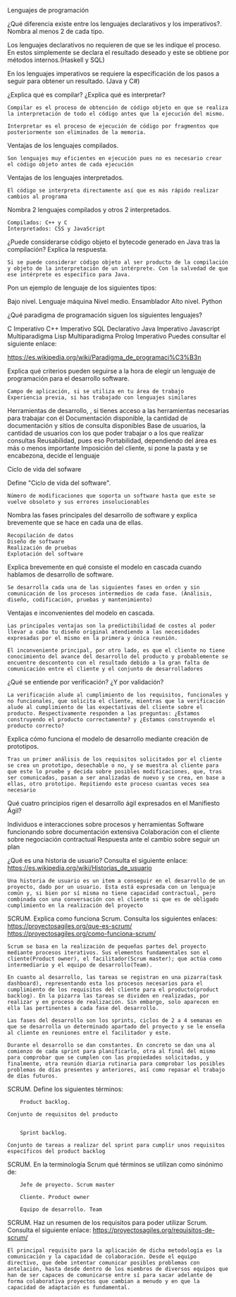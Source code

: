 Lenguajes de programación

¿Qué diferencia existe entre los lenguajes declarativos y los imperativos?. Nombra al menos 2 de cada tipo.

Los lenguajes declarativos no requieren de que se les indique el proceso. En estos simplemente se declara el resultado deseado y este se obtiene por métodos internos.(Haskell y SQL)

En los lenguajes imperativos se requiere la especificación de los pasos a seguir para obtener un resultado. (Java y C#)


¿Explica qué es compilar? ¿Explica qué es interpretar?

	Compilar es el proceso de obtención de código objeto en que se realiza la interpretación de todo el código antes que la ejecución del mismo. 
	
	Interpretar es el proceso de ejecución de código por fragmentos que posteriormente son eliminados de la memoria.

Ventajas de los lenguajes compilados.
	
	Son lenguajes muy eficientes en ejecución pues no es necesario crear el código objeto antes de cada ejecución

Ventajas de los lenguajes interpretados.

	El código se interpreta directamente así que es más rápido realizar cambios al programa

Nombra 2 lenguajes compilados y otros 2 interpretados.

	Compilados: C++ y C
	Interpretados: CSS y JavaScript

¿Puede considerarse código objeto el bytecode generado en Java tras la compilación? Explica la respuesta.
	
	Si se puede considerar código objeto al ser producto de la compilación y objeto de la interpretación de un intérprete. Con la salvedad de que ese intérprete es específico para Java.





Pon un ejemplo de lenguaje de los siguientes tipos:

Bajo nivel. Lenguaje máquina
Nivel medio. Ensamblador
Alto nivel. Python

¿Qué paradigma de programación siguen los siguientes lenguajes?

C Imperativo
C++ Imperativo
SQL Declarativo
Java Imperativo
Javascript Multiparadigma
Lisp Multiparadigma
Prolog Imperativo
Puedes consultar el siguiente enlace:

https://es.wikipedia.org/wiki/Paradigma_de_programaci%C3%B3n

Explica qué criterios pueden seguirse a la hora de elegir un lenguaje de programación para el desarrollo software.
	
	Campo de aplicación, si se utiliza en tu área de trabajo
 	Experiencia previa, si has trabajado con lenguajes similares
Herramientas de desarrollo, , si tienes acceso a las herramientas necesarias para trabajar con él
Documentación disponible,  la cantidad de documentación y sitios de consulta disponibles
Base de usuarios, la cantidad de usuarios con los que poder trabajar o a los que realizar consultas
Reusabilidad, pues eso
Portabilidad, dependiendo del área es más o menos importante
Imposición del cliente, si pone la pasta y se encabezona, decide el lenguaje


Ciclo de vida del sofware

Define "Ciclo de vida del software".

	Número de modificaciones que soporta un software hasta que este se vuelve obsoleto y sus errores insolucionables

Nombra las fases principales del desarrollo de software y explica brevemente que se hace en cada una de ellas.
	
	Recopilación de datos
	Diseño de software
	Realización de pruebas
	Explotación del software

Explica brevemente en qué consiste el modelo en cascada cuando hablamos de desarrollo de software.

	Se desarrolla cada una de las siguientes fases en orden y sin comunicación de los procesos intermedios de cada fase. (Análisis, diseño, codificación, pruebas y mantenimiento)

 Ventajas e inconvenientes del modelo en cascada.
	
	Las principales ventajas son la predictibilidad de costes al poder llevar a cabo tu diseño original atendiendo a las necesidades expresadas por el mismo en la primera y única reunión.

	El inconveniente principal, por otro lado, es que el cliente no tiene conocimiento del avance del desarrollo del producto y probablemente se encuentre descontento con el resultado debido a la gran falta de comunicación entre el cliente y el conjunto de desarrolladores

 ¿Qué se entiende por verificación? ¿Y por validación?
	
	La verificación alude al cumplimiento de los requisitos, funcionales y no funcionales, que solicita el cliente, mientras que la verificación alude al cumplimiento de las expectativas del cliente sobre el producto. Respectivamente responden a las preguntas: ¿Estamos construyendo el producto correctamente? y ¿Estamos construyendo el producto correcto?

 Explica cómo funciona el modelo de desarrollo mediante creación de prototipos.
	
	Tras un primer análisis de los requisitos solicitados por el cliente se crea un prototipo, desechable o no, y se muestra al cliente para que este lo pruebe y decida sobre posibles modificaciones, que, tras ser comunicadas, pasan a ser analizadas de nuevo y se crea, en base a ellas, otro prototipo. Repitiendo este proceso cuantas veces sea necesario
	
    
 Qué cuatro principios rigen el desarrollo ágil expresados en el Manifiesto Ágil?

Individuos e interacciones sobre procesos y herramientas
Software funcionando sobre documentación extensiva 
Colaboración con el cliente sobre negociación contractual 
Respuesta ante el cambio sobre seguir un plan

 ¿Qué es una historia de usuario? Consulta el siguiente enlace:
        https://es.wikipedia.org/wiki/Historias_de_usuario

	Una historia de usuario es un item a conseguir en el desarrollo de un proyecto, dado por un usuario. Esta está expresada con un lenguaje común y, si bien por sí misma no tiene capacidad contractual, pero combinada con una conversación con el cliente si que es de obligado cumplimiento en la realización del proyecto

    
SCRUM. Explica como funciona Scrum. Consulta los siguientes enlaces:
        https://proyectosagiles.org/que-es-scrum/
        https://proyectosagiles.org/como-funciona-scrum/

	Scrum se basa en la realización de pequeñas partes del proyecto mediante procesos iterativos. Sus elementos fundamentales son el cliente(Product owner), el facilitador(Scrum master); que actúa como intermediario y el equipo de desarrollo(Team).

	En cuanto al desarrollo, las tareas se registran en una pizarra(task dashboard), representando esta los procesos necesarios para el cumplimiento de los requisitos del cliente para el producto(product backlog). En la pizarra las tareas se dividen en realizadas, por realizar y en proceso de realización. Sin embargo, solo aparecen en ella las pertinentes a cada fase del desarrollo.

	Las fases del desarrollo son los sprints, ciclos de 2 a 4 semanas en que se desarrolla un determinado apartado del proyecto y se le enseña al cliente en reuniones entre el facilitador y este. 

	Durante el desarrollo se dan constantes. En concreto se dan una al comienzo de cada sprint para planificarlo, otra al final del mismo para comprobar que se cumplen con las propiedades solicitadas, y finalmente, otra reunión diaria rutinaria para comprobar los posibles problemas de días presentes y anteriores, así como repasar el trabajo de días futuros.

	


SCRUM. Define los siguientes términos:

        Product backlog.

	Conjunto de requisitos del producto


        Sprint backlog.
	
	Conjunto de tareas a realizar del sprint para cumplir unos requisitos específicos del product backlog


SCRUM. En la terminología Scrum qué términos se utilizan como sinónimo de:

        Jefe de proyecto. Scrum master

        Cliente. Product owner

        Equipo de desarrollo. Team

SCRUM. Haz un resumen de los requisitos para poder utilizar Scrum. Consulta el siguiente enlace:
        https://proyectosagiles.org/requisitos-de-scrum/

	El principal requisito para la aplicación de dicha metodología es la comunicación y la capacidad de colaboración. Desde el equipo directivo, que debe intentar comunicar posibles problemas con antelación, hasta desde dentro de los miembros de diversos equipos que han de ser capaces de comunicarse entre sí para sacar adelante de forma colaborativa proyectos que cambian a menudo y en que la capacidad de adaptación es fundamental.
